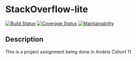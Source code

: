 # StackOverflow-lite
[![Build Status](https://travis-ci.org/geneowak/-StackOverflow-lite.svg?branch=version_1)](https://travis-ci.org/geneowak/-StackOverflow-lite) 
[![Coverage Status](https://coveralls.io/repos/github/geneowak/-StackOverflow-lite/badge.svg?branch=version_1)](https://coveralls.io/github/geneowak/-StackOverflow-lite?branch=version_1)
[![Maintainability](https://api.codeclimate.com/v1/badges/38f513cdfe1984e4be8a/maintainability)](https://codeclimate.com/github/geneowak/-StackOverflow-lite/maintainability)

## Description
This is a project assignment being done in Andela Cohort 11

